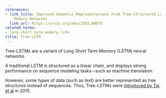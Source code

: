 ```yaml
---
references:
- link_title: Improved Semantic Representations From Tree-Structured Long Short-Term
    Memory Networks
  link_url: https://arxiv.org/abs/1503.00075
related_terms:
- long-short-term-memory-lstm
title: Tree-LSTM
---
```

Tree-LSTMs are a variant of Long Short Term Memory (LSTM) neural networks.

A traditional LSTM is structured as a linear chain, and displays
strong performance on sequence modeling tasks--such as machine translation.

However, some types of data (such as text) are better represented as
tree structures instead of sequences. Thus, Tree-LSTMs were
[introduced by Tai, et al][1] in 2015.

[1]: https://arxiv.org/abs/1503.00075